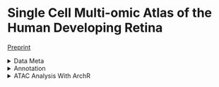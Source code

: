 # Single Cell Multi-omic Atlas of the Human Developing Retina
[Preprint](https://www.researchsquare.com/article/rs-3417373/v1)

<details>
  <summary>Data Meta</summary>
  
  |Sample.ID             |Donor.ID|Time |Region    |Days|Data.Type |
  |----------------------|--------|-----|----------|----|----------|
  |sn_multiome_d59       |1       |8w3d |Whole Eye |59  |Multiomics|
  |Multiome_10w_FR       |2       |10w  |Macula    |70  |Multiomics|
  |Multiome_10w_NR       |2       |10w  |Peripheral|70  |Multiomics|
  |sn_multiome_d76c      |3       |10w6d|Macula    |76  |Multiomics|
  |sn_multiome_d76p      |3       |10w6d|Peripheral|76  |Multiomics|
  |Multi_Fetal_11w2d_FR  |4       |11w2d|Macula    |79  |Multiomics|
  |Multi_Fetal_11w2d_FR_2|4       |11w2d|Macula    |79  |Multiomics|
  |Multi_Fetal_11w2d_NR  |4       |11w2d|Peripheral|79  |Multiomics|
  |Multiome_12w3d_FR     |5       |12w3d|Macula    |87  |Multiomics|
  |Multiome_12w3d_NR     |5       |12w3d|Peripheral|87  |Multiomics|
  |Multi_Fetal_13W_FR    |6       |13w  |Macula    |91  |Multiomics|
  |Multi_Fetal_13W_NR    |6       |13w  |Peripheral|91  |Multiomics|
  |Multiome_14w2d_FR     |7       |14w2d|Macula    |100 |Multiomics|
  |Multiome_14w2d_NR     |7       |14w2d|Peripheral|100 |Multiomics|
  |Multi_Fetal_14w5d_FR  |8       |14w5d|Macula    |103 |Multiomics|
  |Multi_Fetal_14w5d_NR  |8       |14w5d|Peripheral|103 |Multiomics|
  |Multiome_16w4d_FR     |9       |16w4d|Macula    |116 |Multiomics|
  |Multiome_16w4d_NR     |9       |16w4d|Peripheral|116 |Multiomics|
  |Multi_Fetal_19W4d_FR  |10      |19w4d|Macula    |137 |Multiomics|
  |Multi_Fetal_19W4d_NR  |10      |19w4d|Peripheral|137 |Multiomics|
  |Multiome_20w1d_FR     |11      |20w1d|Macula    |141 |Multiomics|
  |Multiome_20w1d_NR     |11      |20w1d|Peripheral|141 |Multiomics|
  |Multi_Fetal_20W2d_FR  |12      |20w2d|Macula    |142 |Multiomics|
  |Multi_Fetal_20W2d_NR  |12      |20w2d|Peripheral|142 |Multiomics|
  |Multi_Fetal_23w1d_FR  |13      |23w1d|Macula    |162 |Multiomics|
  |Multi_Fetal_23w1d_NR  |13      |23w1d|Peripheral|162 |Multiomics|
  |Multiome_23w4d_FR     |14      |23w4d|Macula    |165 |Multiomics|
  |Multiome_23w4d_NR     |14      |23w4d|Peripheral|165 |Multiomics|
</details>


<details>
  <summary>Annotation</summary>
  
* Run Seurat QC.  
* Apply QC cutoff to get a subset of cells.  
* Run DoubletFinder on RNA-seq.  
* Export DoubletFinder results to a csv file.  
* Merge all samples and save as seurat object.  
* Merge all samples and save as anndata object, save the object and filtered object.  
* Annote major cell types with adult data. Progenitors were labeled as MG.  
* Run scvi umap to annotate MG cells. Filter cells based on ATAC and RNA seq.  
* Run subclass annotation within each major class.  
* Manually annotate subclass and use csv as input to update the object.  
* Oranize annotation by renaming the columns in obs.  
* Merge organized annotation.  
* Run UMAP to check annotation.  
* Save subclass annotation within each major class.  
* Run subclass annotation within each major class.  
</details>

<details>
  <summary>ATAC Analysis With ArchR</summary>
## Create ArchR project  
## Filter ArchR project  
## Create seRNA object as input for ArchR object (RNA-seq input)  
## Add RNA-seq to ArchR object through the created seRNA object.  
## Run ATAC-seq UMAP.  
## Export UMAP cordinates for plotting.  
## Export caculated gene score to matrix.  
## Read exported gene score and save into h5ad format.  
## Run gene score inputation on h5ad object  
## Get Bigwig file from ArchR object  
</details>